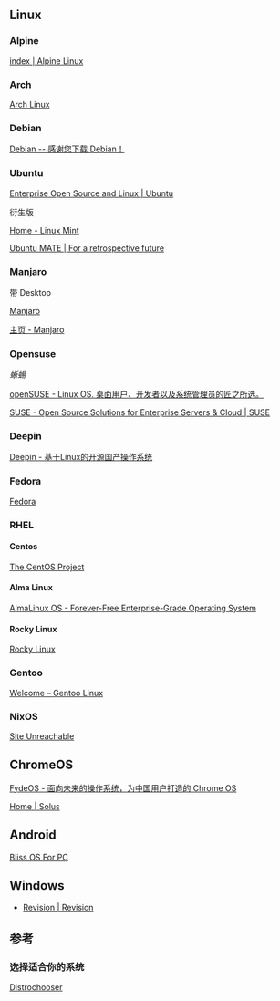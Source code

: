 ## Linux

### Alpine

[index | Alpine Linux](https://www.alpinelinux.org/)

### Arch

[Arch Linux](https://archlinux.org/)

### Debian

[Debian -- 感谢您下载 Debian！](https://www.debian.org/download)

### Ubuntu

[Enterprise Open Source and Linux | Ubuntu](https://ubuntu.com/)

衍生版

[Home - Linux Mint](https://www.linuxmint.com/)

[Ubuntu MATE | For a retrospective future](https://ubuntu-mate.org/)

### Manjaro

带 Desktop

[Manjaro](https://manjaro.org/)

[主页 - Manjaro](https://wiki.manjaro.org/index.php/Main_Page/zh-cn)

### Opensuse

*蜥蜴*

[openSUSE - Linux OS. 桌面用户、开发者以及系统管理员的匠之所选。](https://www.opensuse.org/)

[SUSE - Open Source Solutions for Enterprise Servers & Cloud | SUSE](https://www.suse.com/)

### Deepin

[Deepin - 基于Linux的开源国产操作系统](https://www.deepin.org/index/zh)

### Fedora

[Fedora](https://getfedora.org/)

### RHEL

#### Centos

[The CentOS Project](https://www.centos.org/)

#### Alma Linux

[AlmaLinux OS - Forever-Free Enterprise-Grade Operating System](https://almalinux.org/)

#### Rocky  Linux

[Rocky Linux](https://rockylinux.org/)

### Gentoo

[Welcome – Gentoo Linux](https://www.gentoo.org/)

### NixOS

[Site Unreachable](https://nixos.org/)

## ChromeOS

[FydeOS - 面向未来的操作系统，为中国用户打造的 Chrome OS](https://fydeos.com/)

[Home | Solus](https://getsol.us/)

## Android

[Bliss OS For PC](https://blissos.org/)

## Windows

- [Revision | Revision](https://revi.cc/)

## 参考

### 选择适合你的系统

[Distrochooser](https://distrochooser.de/zh-hans)